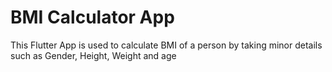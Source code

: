 # BMI Calculator App
This Flutter App is used to calculate BMI of a person by taking minor details such as Gender, Height, Weight and age  


